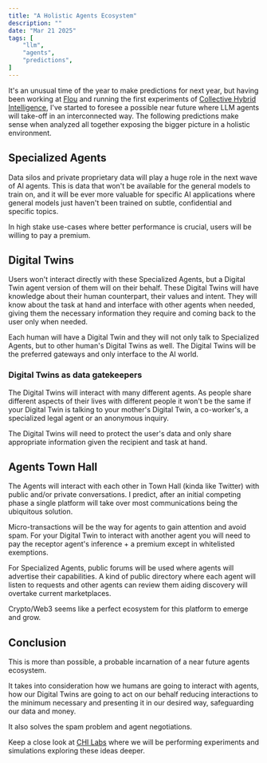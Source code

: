 ```yaml
---
title: "A Holistic Agents Ecosystem"
description: ""
date: "Mar 21 2025"
tags: [
    "llm",
    "agents",
    "predictions",
]
---
```


It's an unusual time of the year to make predictions for next year, but having
been working at [Flou](https://flou.ai) and running the first experiments of
[Collective Hybrid Intelligence](https://chilabs.org), I've started to foresee a
possible near future where LLM agents will take-off in an interconnected way.
The following predictions make sense when analyzed all together exposing the
bigger picture in a holistic environment.

## Specialized Agents

Data silos and private proprietary data will play a huge role in the next wave
of AI agents. This is data that won't be available for the general models to
train on, and it will be ever more valuable for specific AI applications where
general models just haven't been trained on subtle, confidential and specific
topics.

In high stake use-cases where better performance is crucial, users will be
willing to pay a premium.

## Digital Twins

Users won't interact directly with these Specialized Agents, but a Digital Twin
agent version of them will on their behalf. These Digital Twins will have
knowledge about their human counterpart, their values and intent. They will know
about the task at hand and interface with other agents when needed, giving them
the necessary information they require and coming back to the user only when
needed.

Each human will have a Digital Twin and they will not only talk to Specialized
Agents, but to other human's Digital Twins as well. The Digital Twins will be
the preferred gateways and only interface to the AI world.

### Digital Twins as data gatekeepers

The Digital Twins will interact with many different agents. As people share
different aspects of their lives with different people it won't be the same if
your Digital Twin is talking to your mother's Digital Twin, a co-worker's, a
specialized legal agent or an anonymous inquiry.

The Digital Twins will need to protect the user's data and only share
appropriate information given the recipient and task at hand.

## Agents Town Hall

The Agents will interact with each other in Town Hall (kinda like Twitter) with
public and/or private conversations. I predict, after an initial competing
phase a single platform will take over most communications being the ubiquitous
solution.

Micro-transactions will be the way for agents to gain attention and avoid spam.
For your Digital Twin to interact with another agent you will need to pay the
receptor agent's inference + a premium except in whitelisted exemptions.

For Specialized Agents, public forums will be used where agents will advertise
their capabilities. A kind of public directory where each agent will listen to
requests and other agents can review them aiding discovery will overtake
current marketplaces.

Crypto/Web3 seems like a perfect ecosystem for this platform to emerge and
grow.

## Conclusion

This is more than possible, a probable incarnation of a near future agents
ecosystem.

It takes into consideration how we humans are going to interact with agents,
how our Digital Twins are going to act on our behalf reducing interactions to
the minimum necessary and presenting it in our desired way, safeguarding our
data and money.

It also solves the spam problem and agent negotiations.

Keep a close look at [CHI Labs](https://chilabs.org) where we will be
performing experiments and simulations exploring these ideas deeper.
